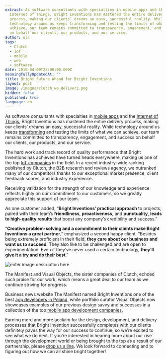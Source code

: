 ```yaml
---
extract: As software consultants with specialties in mobile apps and the
  Internet of things, Bright Inventions has mastered the entire delivery
  process, making our clients’ dreams an easy, successful reality. While
  technology around us keeps transforming and testing the limits of what we can
  achieve, our team remains committed to transparency, engagement, and success
  on behalf our clients, our products, and our service.
author: ula
tags:
  - Clutch
  - IoT
  - mobile
  - web
  - software
date: 2019-04-09T22:00:00.000Z
meaningfullyUpdatedAt: ""
title: Bright Future Ahead for Bright Inventions
layout: post
image: /images/clutch_we_deliver2.png
hidden: false
published: true
language: en
---
```

As software consultants with specialties in [mobile apps](/our-areas/mobile-app-development) and the [Internet of Things](/our-areas/iot-development), Bright Inventions has mastered the entire delivery process, making our clients’ dreams an easy, successful reality. While technology around us keeps [transforming](https://www.forbes.com/sites/forbescommunicationscouncil/2019/04/08/disrupt-or-be-disrupted-seven-steps-to-digital-transformation/#94254765f20b) and testing the limits of what we can achieve, our team remains committed to transparency, engagement, and success on behalf our clients, our products, and our service.

The hard work and track record of quality performance that Bright Inventions has achieved have turned heads everywhere, making us one of the top [IoT companies](https://clutch.co/developers/internet-of-things) in the field. In a recent industry-wide ranking published by Clutch, the B2B research and reviews agency, we outranked many of our competitors thanks to our exceptional market presence, client feedback scores, and industry experience.

Receiving validation for the strength of our knowledge and experience reflects highly on our commitment to our customers, so we greatly appreciate this support of our team.

As one customer added, “**Bright Inventions’ practical approach** to projects, paired with their team’s **friendliness**, **proactiveness**, and **punctuality**, **leads to high-quality results** that boost any company’s credibility and success.”

“**Creative problem-solving and a commitment to their clients make Bright Inventions a great partner**,” emphasized a second happy client. “Besides being extremely proficient in their field, **they care about our business and want us to succeed**. They also like to be challenged and are open to experimentation. Even if they’ve never used a certain technology, **they’ll give it a try and do their best**.”

![enter image description here](https://lh3.googleusercontent.com/jP6Tltiat8PytaoZJ2c_0MGQcqickjy2iJ9bWtxE7g-EKLy5xYVwCNFIoPROoaOzQiu5bPWgmAxU "We Deliver on Clutch")

The Manifest and Visual Objects, the sister companies of Clutch, echoed such praise for our work, which means a great deal to our team as we continue striving for progress.

Business news website The Manifest named Bright Inventions one of the best [app developers in Poland](https://themanifest.com/pl/app-development/companies#brightinventions), while portfolio curator Visual Objects now showcases examples of our previous design savvy and successes in a collection of the top [mobile app development companies](https://visualobjects.com/app-development/top-mobile-app-development-companies).

Earning more and more acclaim for the design, development, and delivery processes that Bright Invention successfully completes with our clients definitely paves the way for our success to continue, so we’re excited to see what we do next. If you’re interested in hearing more about our rise through the development world or being brought to the top as a result of our partnership, please [drop us a line](/start-project). We look forward to connecting and to figuring out how we can all shine bright together!
